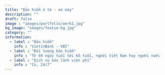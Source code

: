 ```yaml
---
title: "Bảo hiểm ô tô - xe máy"
description: ""
draft: false
image : "images/portfolio/work1.jpg"
bg_image: "images/featue-bg.jpg"
category: ""
information:
  - label : "Bảo hiểm"
    info : "VietinBank - VBI"
  - label : "Đối tượng bảo hiểm"
    info : "Từ 60 ngày tuổi tới 65 tuổi, người Việt Nam hay người nước ngoài, trong lãnh thổ Việt Nam"
  - label : "Dịch vụ bảo lãnh viện phí"
    info : "Có, 24/7"
---
```


## 
